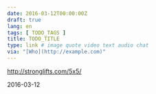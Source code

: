 ```yaml
---
date: 2016-03-12T00:00:00Z
draft: true
lang: en
tags: [ TODO_TAGS ]
title: TODO_TITLE
type: link # image quote video text audio chat
via: "[Who](http://example.com)"
---
```


<http://stronglifts.com/5x5/>

2016-03-12



